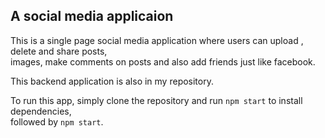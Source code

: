 ## A social media applicaion  

This is a single page social media application where users can upload , delete and share posts,  
images, make comments on posts and also add friends just like facebook.

This backend application is also in my repository.

To run this app, simply clone the repository and run `npm start` to install dependencies,  
followed by `npm start`.